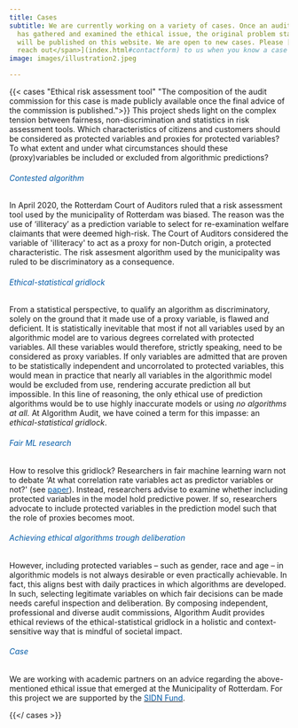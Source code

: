 ```yaml
---
title: Cases
subtitle: We are currently working on a variety of cases. Once an audit commission
  has gathered and examined the ethical issue, the original problem statement and corresponding advice
  will be published on this website. We are open to new cases. Please [<span style="color:#005aa7">
  reach out</span>](index.html#contactform) to us when you know a case for review.
image: images/illustration2.jpeg

---
```

{{< cases "Ethical risk assessment tool" "The composition of the audit commission for this case is made publicly available once the final advice of the commission is published.">}} This project sheds light on the complex tension between fairness, non-discrimination and statistics in risk assessment tools. Which characteristics of citizens and customers should be considered as protected variables and proxies for protected variables? To what extent and under what circumstances should these (proxy)variables be included or excluded from algorithmic predictions?

###### <span style="color:#005aa7">Contested algorithm</span>

In April 2020, the Rotterdam Court of Auditors ruled that a risk assessment tool used by the municipality of Rotterdam was biased. The reason was the use of ‘illiteracy’ as a prediction variable to select for re-examination welfare claimants that were deemed high-risk. The Court of Auditors considered the variable of 'illiteracy' to act as a proxy for non-Dutch origin, a protected characteristic. The risk assesment algorithm used by the municipality was ruled to be discriminatory as a consequence.

###### <span style="color:#005aa7">Ethical-statistical gridlock</span>

From a statistical perspective, to qualify an algorithm as discriminatory, solely on the ground that it made use of a proxy variable, is flawed and deficient. It is statistically inevitable that most if not all variables used by an algorithmic model are to various degrees correlated with protected variables. All these variables would therefore, strictly speaking, need to be considered as proxy variables. If only variables are admitted that are proven to be statistically independent and uncorrolated to protected variables, this would mean in practice that nearly all variables in the algorithmic model would be excluded from use, rendering accurate prediction all but impossible. In this line of reasoning, the only ethical use of prediction algorithms would be to use highly inaccurate models or using _no algorithms at all._ At Algorithm Audit, we have coined a term for this impasse: an _ethical-statistical gridlock_.

###### <span style="color:#005aa7">Fair ML research</span>

How to resolve this gridlock? Researchers in fair machine learning warn not to debate ‘At what correlation rate variables act as predictor variables or not?' (see [<span style="color:#005aa7">paper</span>](https://arxiv.org/abs/1808.00023)). Instead, researchers advise to examine whether including protected variables in the model hold predictive power. If so, researchers advocate to include protected variables in the prediction model such that the role of proxies becomes moot.

###### <span style="color:#005aa7"> Achieving ethical algorithms trough deliberation</span>

However, including protected variables – such as gender, race and age – in algorithmic models is not always desirable or even practically achievable. In fact, this aligns best with daily practices in which algorithms are developed. In such, selecting legitimate variables on which fair decisions can be made needs careful inspection and deliberation. By composing independent, professional and diverse audit commissions, Algorithm Audit provides ethical reviews of the ethical-statistical gridlock in a holistic and context-sensitive way that is mindful of societal impact.

###### <span style="color:#005aa7">Case</span>

We are working with academic partners on an advice regarding the above-mentioned ethical issue that emerged at the Municipality of Rotterdam. For this project we are supported by the [<span style="color:#005aa7">SIDN Fund</span>](https://www.sidnfonds.nl/projecten/ethical-risk-assessment-tool).

{{</ cases >}}